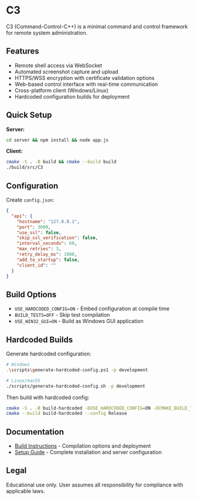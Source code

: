 # C3

C3 (Command-Control-C++) is a minimal command and control framework for remote system administration.

## Features

- Remote shell access via WebSocket
- Automated screenshot capture and upload
- HTTPS/WSS encryption with certificate validation options
- Web-based control interface with real-time communication
- Cross-platform client (Windows/Linux)
- Hardcoded configuration builds for deployment

## Quick Setup

**Server:**
```bash
cd server && npm install && node app.js
```

**Client:**
```bash
cmake -S . -B build && cmake --build build
./build/src/C3
```

## Configuration

Create `config.json`:
```json
{
  "api": {
    "hostname": "127.0.0.1",
    "port": 3000,
    "use_ssl": false,
    "skip_ssl_verification": false,
    "interval_seconds": 60,
    "max_retries": 3,
    "retry_delay_ms": 1000,
    "add_to_startup": false,
    "client_id": ""
  }
}
```


## Build Options

- `USE_HARDCODED_CONFIG=ON` - Embed configuration at compile time
- `BUILD_TESTS=OFF` - Skip test compilation
- `USE_WIN32_GUI=ON` - Build as Windows GUI application

## Hardcoded Builds

Generate hardcoded configuration:
```bash
# Windows
.\scripts\generate-hardcoded-config.ps1 -p development

# Linux/macOS  
./scripts/generate-hardcoded-config.sh -p development
```

Then build with hardcoded config:
```bash
cmake -S . -B build-hardcoded -DUSE_HARDCODED_CONFIG=ON -DCMAKE_BUILD_TYPE=Release
cmake --build build-hardcoded --config Release
```

## Documentation

- [Build Instructions](docs/BUILD.md) - Compilation options and deployment
- [Setup Guide](docs/SETUP.md) - Complete installation and server configuration

## Legal

Educational use only. User assumes all responsibility for compliance with applicable laws.
